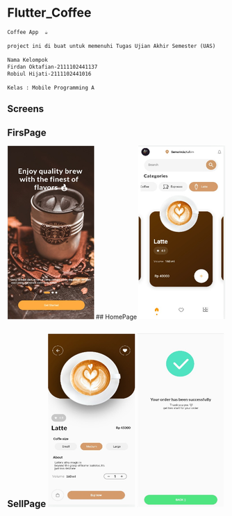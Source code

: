 # Flutter_Coffee
    Coffee App  ☕

    project ini di buat untuk memenuhi Tugas Ujian Akhir Semester (UAS)

    Nama Kelompok 
    Firdan Oktafian-2111102441137
    Robiul Hijati-2111102441016

    Kelas : Mobile Programming A

## Screens

## FirsPage
<img src="images/firstpage.jpeg" alt="screen image" width="200" height="400"> ## HomePage <img src="images/homepage.jpeg" alt="screen image" width="200" height="400">
## SellPage <img src="images/sellpage.jpeg" alt="screen image" width="200" height="400"> <img src="images/succes.jpeg" alt="screen image" width="200" height="400"> 












